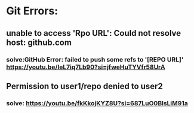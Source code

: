 # Git Errors: 

## unable to access 'Rpo URL': Could not resolve host: github.com 
### solve:GitHub Error: failed to push some refs to '[REPO URL]' https://youtu.be/IeL7iq7Lb90?si=jfweHuTYVfr58UrA

## Permission to user1/repo denied to user2 
### solve: https://youtu.be/fkKkojKYZ8U?si=687LuO0BlsLiM91a 


